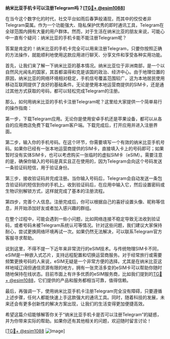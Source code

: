 **纳米比亚手机卡可以注册Telegram吗？[[TG💪+ @esim1088](https://t.me/s/esim1088)]**

在当今这个数字化的时代，社交平台如雨后春笋般涌现，而其中的佼佼者非Telegram莫属。作为一个功能强大、隐私保护优秀的即时通讯工具，Telegram在全球范围内拥有大量的用户群体。然而，对于生活在纳米比亚的朋友来说，可能心中一直有个疑问：纳米比亚的手机卡能不能注册Telegram呢？

答案是肯定的！纳米比亚的手机卡完全可以用来注册Telegram，只要你按照正确的方法操作，就能顺利地使用这款应用进行聊天、分享文件和享受各种实用功能。

首先，让我们来了解一下纳米比亚的基本情况。纳米比亚位于非洲南部，是一个以自然风光闻名的国家，其首都温得和克是该国的政治、经济中心。由于地理位置的原因，纳米比亚的网络环境相对稳定，手机信号覆盖范围较广，这为本地居民使用移动互联网提供了良好的基础条件。无论是使用本地运营商提供的SIM卡，还是通过其他方式获取的号码，都可以轻松完成Telegram的注册。

那么，如何用纳米比亚的手机卡注册Telegram呢？这里给大家提供一个简单易行的操作指南：

第一步，下载Telegram应用。无论你是使用安卓手机还是苹果设备，都可以从各自的应用商店免费下载Telegram客户端。下载完成后，打开应用并进入注册界面。

第二步，输入你的手机号码。在这个环节，你需要填写一个有效的纳米比亚手机号码。如果你已经有一张本地运营商提供的SIM卡，直接填入卡上的号码即可；如果暂时没有实体SIM卡，也可以考虑购买一张临时的虚拟SIM卡（eSIM）。需要注意的是，确保你输入的号码是真实且正在使用的，因为Telegram会向这个号码发送一条验证码短信，用于验证身份。

第三步，接收验证码并完成注册。当你输入号码后，Telegram会自动发送一条包含验证码的短信到你的手机上。收到验证码后，在应用中输入它，然后设置密码或生物识别解锁方式，这样就完成了基本的注册流程。

第四步，完善个人信息。注册完成后，你可以根据自己的喜好设置头像、昵称等信息，并开始添加好友或者加入感兴趣的群组。

在整个过程中，可能会遇到一些小问题，比如网络连接不稳定导致无法收到验证码，或者号码未被Telegram系统认可等情况。针对这些问题，我们建议大家保持耐心，尝试更换网络环境再试一次。如果仍然无法解决，可以联系Telegram官方客服寻求帮助。

说到这里，不得不提一下近年来非常流行的eSIM技术。与传统物理SIM卡不同，eSIM是一种嵌入式芯片，支持远程配置和切换运营商服务。对于经常旅行或需要频繁更换号码的人来说，eSIM无疑是一个非常方便的选择。尤其是在纳米比亚这样地域辽阔但通信资源有限的地方，拥有一张灵活多变的eSIM卡可以帮助你随时随地保持在线状态。目前市面上有许多优质的eSIM服务商，比如我们提到的[TG💪+ @esim1088](https://t.me/s/esim1088)，它们提供的产品和服务都相当可靠，值得信赖。

最后，再强调一下，使用纳米比亚手机卡注册Telegram完全没有障碍，只要遵循上述步骤，任何人都能快速上手这款强大的通讯工具。同时，随着科技的发展，未来还会有更多创新性的解决方案出现，让我们的生活变得更加便捷高效。

希望这篇介绍能够解答你关于“纳米比亚手机卡是否可以注册Telegram”的疑惑，并为你带来实际的帮助。如果你还有其他相关的问题，欢迎随时留言讨论！

[[TG💪+ @esim1088](https://t.me/s/esim1088) ![Image](https://i.postimg.cc/4NQfJmqS/Snipaste-2025-05-13-00-14-12.png)]